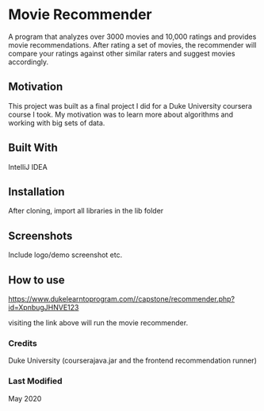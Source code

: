 # Movie Recommender
A program that analyzes over 3000 movies and 10,000 ratings and provides movie recommendations. After rating
a set of movies, the recommender will compare your ratings against other similar raters and suggest movies accordingly.

## Motivation
This project was built as a final project I did for a Duke University coursera course I took. My motivation was to learn more about algorithms and working
with big sets of data.

## Built With
IntelliJ IDEA

## Installation
After cloning, import all libraries in the lib folder

## Screenshots
Include logo/demo screenshot etc.

## How to use
https://www.dukelearntoprogram.com//capstone/recommender.php?id=XpnbugJHNVE123

visiting the link above will run the movie recommender.

### Credits
Duke University (courserajava.jar and the frontend recommendation runner)

### Last Modified
May 2020
